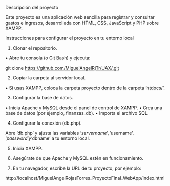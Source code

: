 Descripción del proyecto

Este proyecto es una aplicación web sencilla para registrar y consultar gastos e ingresos, desarrollada con HTML, CSS, JavaScript y PHP sobre XAMPP.

Instrucciones para configurar el proyecto en tu entorno local

1.	Clonar el repositorio.

•	Abre tu consola (o Git Bash) y ejecuta:

git clone https://github.com/MiguelAngelRjTr/UAX/.git 

2.	Copiar la carpeta al servidor local.

•	Si usas XAMPP, coloca la carpeta proyecto dentro de la carpeta ‘htdocs/’.

3.	Configurar la base de datos.

•	Inicia Apache y MySQL desde el panel de control de XAMPP.
•	Crea una base de datos (por ejemplo, finanzas_db).
•	Importa el archivo SQL.

4.	Configurar la conexión (db.php).

Abre ‘db.php’ y ajusta las variables ‘$servername’, ‘$username’, ‘$password’ y ‘$dbname’ a tu entorno local.

5.	Inicia XAMPP.

6.	Asegúrate de que Apache y MySQL estén en funcionamiento.

7.	En tu navegador, escribe la URL de tu proyecto, por ejemplo:

http://localhost/MiguelAngelRojasTorres_ProyectoFinal_WebApp/index.html
